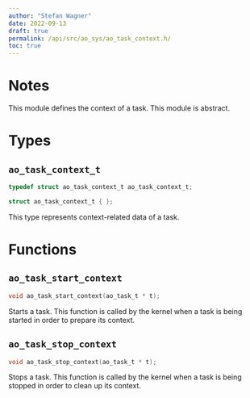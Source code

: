 ```yaml
---
author: "Stefan Wagner"
date: 2022-09-13
draft: true
permalink: /api/src/ao_sys/ao_task_context.h/
toc: true
---
```


# Notes

This module defines the context of a task. This module is abstract.

# Types

## `ao_task_context_t`

```c
typedef struct ao_task_context_t ao_task_context_t;
```

```c
struct ao_task_context_t { };
```

This type represents context-related data of a task.

# Functions

## `ao_task_start_context`

```c
void ao_task_start_context(ao_task_t * t);
```

Starts a task. This function is called by the kernel when a task is being started in order to prepare its context.

## `ao_task_stop_context`

```c
void ao_task_stop_context(ao_task_t * t);
```

Stops a task. This function is called by the kernel when a task is being stopped in order to clean up its context.
